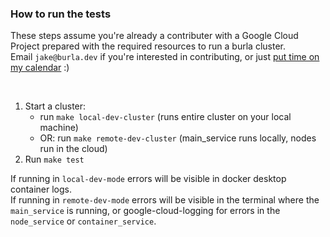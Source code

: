 ### How to run the tests

These steps assume you're already a contributer with a Google Cloud Project prepared with the required resources to run a burla cluster.  
Email `jake@burla.dev` if you're interested in contributing, or just [put time on my calendar](https://cal.com/jakez/burla?duration=30) :)   

&nbsp;

1. Start a cluster:
    - run `make local-dev-cluster` (runs entire cluster on your local machine)
    - OR: run `make remote-dev-cluster` (main_service runs locally, nodes run in the cloud)
2. Run `make test`

If running in `local-dev-mode` errors will be visible in docker desktop container logs.  
If running in `remote-dev-mode` errors will be visible in the terminal where the `main_service`
is running, or google-cloud-logging for errors in the `node_service` or `container_service`.
